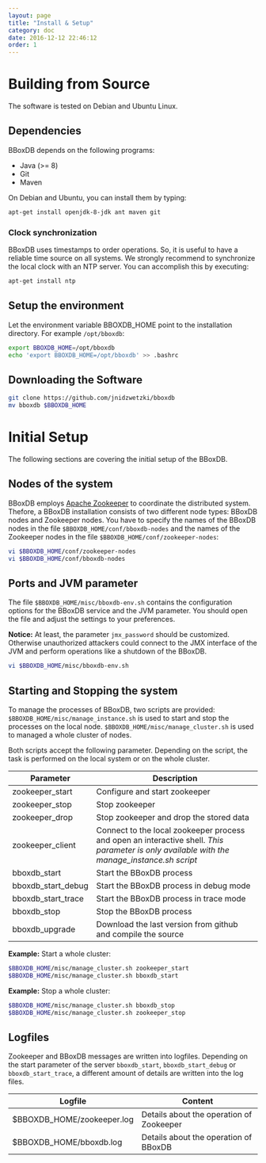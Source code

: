 ```yaml
---
layout: page
title: "Install & Setup"
category: doc
date: 2016-12-12 22:46:12
order: 1
---
```


# Building from Source
The software is tested on Debian and Ubuntu Linux.

## Dependencies 
BBoxDB depends on the following programs:

- Java (>= 8)
- Git
- Maven

On Debian and Ubuntu, you can install them by typing:

```bash
apt-get install openjdk-8-jdk ant maven git
```

### Clock synchronization
BBoxDB uses timestamps to order operations. So, it is useful to have a reliable time source on all systems. We strongly recommend to synchronize the local clock with an NTP server. You can accomplish this by executing:

```bash
apt-get install ntp
``` 

## Setup the environment
Let the environment variable BBOXDB_HOME point to the installation directory. For example ```/opt/bboxdb```:

```bash
export BBOXDB_HOME=/opt/bboxdb
echo 'export BBOXDB_HOME=/opt/bboxdb' >> .bashrc
```

## Downloading the Software
```bash
git clone https://github.com/jnidzwetzki/bboxdb
mv bboxdb $BBOXDB_HOME
```

# Initial Setup
The following sections are covering the initial setup of the BBoxDB.

## Nodes of the system
BBoxDB employs [Apache Zookeeper](https://zookeeper.apache.org/) to coordinate the distributed system. Thefore, a BBoxDB installation consists of two different node types: BBoxDB nodes and Zookeeper nodes. You have to specify the names of the BBoxDB nodes in the file ```$BBOXDB_HOME/conf/bboxdb-nodes``` and the names of the Zookeeper nodes in the file ```$BBOXDB_HOME/conf/zookeeper-nodes```:

```bash
vi $BBOXDB_HOME/conf/zookeeper-nodes
vi $BBOXDB_HOME/conf/bboxdb-nodes
```

## Ports and JVM parameter
The file `$BBOXDB_HOME/misc/bboxdb-env.sh` contains the configuration options for the BBoxDB service and the JVM parameter. You should open the file and adjust the settings to your preferences. 

__Notice:__ At least, the parameter `jmx_password` should be customized. Otherwise unauthorized attackers could connect to the JMX interface of the JVM and perform operations like a shutdown of the BBoxDB.

```bash
vi $BBOXDB_HOME/misc/bboxdb-env.sh
```

## Starting and Stopping the system
To manage the processes of BBoxDB, two scripts are provided: ```$BBOXDB_HOME/misc/manage_instance.sh``` is used to start and stop the processes on the local node. ```$BBOXDB_HOME/misc/manage_cluster.sh``` is used to managed a whole cluster of nodes.

Both scripts accept the following parameter. Depending on the script, the task is performed on the local system or on the whole cluster.

|    Parameter       |                Description                |
|--------------------|-------------------------------------------|
| zookeeper_start    | Configure and start zookeeper             |
| zookeeper_stop     | Stop zookeeper                            |
| zookeeper_drop     | Stop zookeeper and drop the stored data   |
| zookeeper_client   | Connect to the local zookeeper process and open an interactive shell. _This parameter is only available with the manage_instance.sh script_  |
| bboxdb_start       | Start the BBoxDB process                  | 
| bboxdb_start_debug | Start the BBoxDB process in debug mode    | 
| bboxdb_start_trace | Start the BBoxDB process  in trace mode   | 
| bboxdb_stop        | Stop the BBoxDB process                   |
| bboxdb_upgrade     | Download the last version from github and compile the source |

__Example:__ Start a whole cluster:

```bash
$BBOXDB_HOME/misc/manage_cluster.sh zookeeper_start
$BBOXDB_HOME/misc/manage_cluster.sh bboxdb_start
```

__Example:__ Stop a whole cluster:


```bash
$BBOXDB_HOME/misc/manage_cluster.sh bboxdb_stop
$BBOXDB_HOME/misc/manage_cluster.sh zookeeper_stop
```

## Logfiles
Zookeeper and BBoxDB messages are written into logfiles. Depending on the start parameter of the server ```bboxdb_start```, ```bboxdb_start_debug``` or ```bboxdb_start_trace```, a different amount of details are written into the log files.

|    Logfile                  |            Content                |
|-----------------------------|-----------------------------------|
| $BBOXDB_HOME/zookeeper.log  | Details about the operation of Zookeeper     |
| $BBOXDB_HOME/bboxdb.log     | Details about the operation of BBoxDB        |

